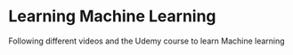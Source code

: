 # Learning Machine Learning

Following different videos and the Udemy course to learn Machine learning
